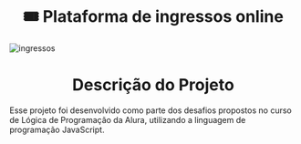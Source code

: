 # <h1 align="center">🎟️ Plataforma de ingressos online </h1>
![ingressos](https://github.com/user-attachments/assets/eca2cb03-cb2f-41fd-8c75-71cc8373606f)
<h1 align="center"> Descrição do Projeto </h1>
Esse projeto foi desenvolvido como parte dos desafios propostos no curso de Lógica de Programação da Alura, utilizando a linguagem de programação JavaScript.
